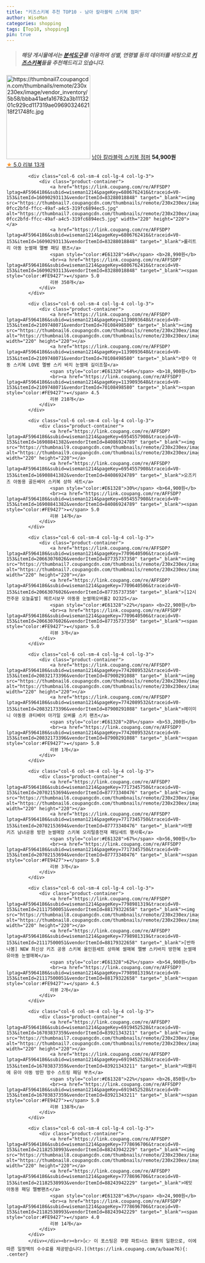 ```yaml
---
title: "키즈스키복 추천 TOP10 - 남아 칼라블럭 스키복 점퍼"
author: WiseMan
categories: shopping
tags: [Top10, shopping]
pin: true
---
```


> ##### 해당 게시물에서는 [**분석도구**](https://itemscout.io/)를 이용하여 **성별**, **연령별** 등의 데이터를 바탕으로 [**키즈스키복**](https://link.coupang.com/a/baae76)들을 추천해드리고 있습니다.
<div class="container"><div class="row">
            <div class="col-6 col-sm-4 col-lg-4 col-lg-3">
                <div class="product-container">
                    <a href="https://link.coupang.com/re/AFFSDP?lptag=AF5964186&subid=wiseman1214&pageKey=7650215087&traceid=V0-153&itemId=20353284957&vendorItemId=87437708007" target="_blank"><img src="https://thumbnail7.coupangcdn.com/thumbnails/remote/230x230ex/image/vendor_inventory/5b58/bbba41aefa16782a3b1113201c929cd117319ae0969032462118f21748fc.jpg" alt="https://thumbnail7.coupangcdn.com/thumbnails/remote/230x230ex/image/vendor_inventory/5b58/bbba41aefa16782a3b1113201c929cd117319ae0969032462118f21748fc.jpg" width="220" height="220"></a>
                    <a href="https://link.coupang.com/re/AFFSDP?lptag=AF5964186&subid=wiseman1214&pageKey=7650215087&traceid=V0-153&itemId=20353284957&vendorItemId=87437708007" target="_blank">남아 칼라블럭 스키복 점퍼</a>
                    <span style="color:#E61328"></span> <b>54,900원</b>
                    <br><a href="https://link.coupang.com/re/AFFSDP?lptag=AF5964186&subid=wiseman1214&pageKey=7650215087&traceid=V0-153&itemId=20353284957&vendorItemId=87437708007" target="_blank"><span style="color:#FE9427">★</span> 5.0
                    리뷰 13개</a>
                </div>
            </div>
            
            <div class="col-6 col-sm-4 col-lg-4 col-lg-3">
                <div class="product-container">
                    <a href="https://link.coupang.com/re/AFFSDP?lptag=AF5964186&subid=wiseman1214&pageKey=6806762416&traceid=V0-153&itemId=16090293113&vendorItemId=83288018848" target="_blank"><img src="https://thumbnail7.coupangcdn.com/thumbnails/remote/230x230ex/image/retail/images/1764626880237701-0fcc2bfd-ffcc-49af-a4c5-319fc6894ec5.jpg" alt="https://thumbnail7.coupangcdn.com/thumbnails/remote/230x230ex/image/retail/images/1764626880237701-0fcc2bfd-ffcc-49af-a4c5-319fc6894ec5.jpg" width="220" height="220"></a>
                    <a href="https://link.coupang.com/re/AFFSDP?lptag=AF5964186&subid=wiseman1214&pageKey=6806762416&traceid=V0-153&itemId=16090293113&vendorItemId=83288018848" target="_blank">롤리트리 아동 눈썰매 멜빵 패딩 팬츠</a>
                    <span style="color:#E61328">64%</span> <b>28,990원</b>
                    <br><a href="https://link.coupang.com/re/AFFSDP?lptag=AF5964186&subid=wiseman1214&pageKey=6806762416&traceid=V0-153&itemId=16090293113&vendorItemId=83288018848" target="_blank"><span style="color:#FE9427">★</span> 5.0
                    리뷰 350개</a>
                </div>
            </div>
            
            <div class="col-6 col-sm-4 col-lg-4 col-lg-3">
                <div class="product-container">
                    <a href="https://link.coupang.com/re/AFFSDP?lptag=AF5964186&subid=wiseman1214&pageKey=1139093648&traceid=V0-153&itemId=2109748071&vendorItemId=70108498580" target="_blank"><img src="https://thumbnail6.coupangcdn.com/thumbnails/remote/230x230ex/image/vendor_inventory/0d9a/8083cd97b0026aec7951bdae1f4ed5730389d87b48510544afebc99dbc63.jpg" alt="https://thumbnail6.coupangcdn.com/thumbnails/remote/230x230ex/image/vendor_inventory/0d9a/8083cd97b0026aec7951bdae1f4ed5730389d87b48510544afebc99dbc63.jpg" width="220" height="220"></a>
                    <a href="https://link.coupang.com/re/AFFSDP?lptag=AF5964186&subid=wiseman1214&pageKey=1139093648&traceid=V0-153&itemId=2109748071&vendorItemId=70108498580" target="_blank">방수 아동 스키복 LOVE 멜빵 스키 바지 눈썰매 길이조절</a>
                    <span style="color:#E61328">64%</span> <b>18,900원</b>
                    <br><a href="https://link.coupang.com/re/AFFSDP?lptag=AF5964186&subid=wiseman1214&pageKey=1139093648&traceid=V0-153&itemId=2109748071&vendorItemId=70108498580" target="_blank"><span style="color:#FE9427">★</span> 4.5
                    리뷰 210개</a>
                </div>
            </div>
            
            <div class="col-6 col-sm-4 col-lg-4 col-lg-3">
                <div class="product-container">
                    <a href="https://link.coupang.com/re/AFFSDP?lptag=AF5964186&subid=wiseman1214&pageKey=6954557908&traceid=V0-153&itemId=16908841382&vendorItemId=84086924789" target="_blank"><img src="https://thumbnail9.coupangcdn.com/thumbnails/remote/230x230ex/image/rs_quotation_api/qjhe5tg9/efd59186befd47a69acf1f44714a5355.jpg" alt="https://thumbnail9.coupangcdn.com/thumbnails/remote/230x230ex/image/rs_quotation_api/qjhe5tg9/efd59186befd47a69acf1f44714a5355.jpg" width="220" height="220"></a>
                    <a href="https://link.coupang.com/re/AFFSDP?lptag=AF5964186&subid=wiseman1214&pageKey=6954557908&traceid=V0-153&itemId=16908841382&vendorItemId=84086924789" target="_blank">오즈키즈 아동용 골든베어 스키복 상하 세트</a>
                    <span style="color:#E61328">30%</span> <b>64,900원</b>
                    <br><a href="https://link.coupang.com/re/AFFSDP?lptag=AF5964186&subid=wiseman1214&pageKey=6954557908&traceid=V0-153&itemId=16908841382&vendorItemId=84086924789" target="_blank"><span style="color:#FE9427">★</span> 5.0
                    리뷰 14개</a>
                </div>
            </div>
            
            <div class="col-6 col-sm-4 col-lg-4 col-lg-3">
                <div class="product-container">
                    <a href="https://link.coupang.com/re/AFFSDP?lptag=AF5964186&subid=wiseman1214&pageKey=7709640506&traceid=V0-153&itemId=20663076026&vendorItemId=87735737350" target="_blank"><img src="https://thumbnail7.coupangcdn.com/thumbnails/remote/230x230ex/image/vendor_inventory/9d00/391f81f107be9a56c9269a8ce01ab16310c80664ea66f629ac49f25b7ccb.jpg" alt="https://thumbnail7.coupangcdn.com/thumbnails/remote/230x230ex/image/vendor_inventory/9d00/391f81f107be9a56c9269a8ce01ab16310c80664ea66f629ac49f25b7ccb.jpg" width="220" height="220"></a>
                    <a href="https://link.coupang.com/re/AFFSDP?lptag=AF5964186&subid=wiseman1214&pageKey=7709640506&traceid=V0-153&itemId=20663076026&vendorItemId=87735737350" target="_blank">[12시전주문 오늘출발] 메르시보꾸 아동용 눈썰매오버롤2 D2325</a>
                    <span style="color:#E61328">22%</span> <b>22,900원</b>
                    <br><a href="https://link.coupang.com/re/AFFSDP?lptag=AF5964186&subid=wiseman1214&pageKey=7709640506&traceid=V0-153&itemId=20663076026&vendorItemId=87735737350" target="_blank"><span style="color:#FE9427">★</span> 5.0
                    리뷰 3개</a>
                </div>
            </div>
            
            <div class="col-6 col-sm-4 col-lg-4 col-lg-3">
                <div class="product-container">
                    <a href="https://link.coupang.com/re/AFFSDP?lptag=AF5964186&subid=wiseman1214&pageKey=7742089532&traceid=V0-153&itemId=20832173396&vendorItemId=87900291088" target="_blank"><img src="https://thumbnail6.coupangcdn.com/thumbnails/remote/230x230ex/image/vendor_inventory/34e5/c41793cbe5b13541f204e5bc16b88fe968b1b133388315676afe5bc197e0.jpg" alt="https://thumbnail6.coupangcdn.com/thumbnails/remote/230x230ex/image/vendor_inventory/34e5/c41793cbe5b13541f204e5bc16b88fe968b1b133388315676afe5bc197e0.jpg" width="220" height="220"></a>
                    <a href="https://link.coupang.com/re/AFFSDP?lptag=AF5964186&subid=wiseman1214&pageKey=7742089532&traceid=V0-153&itemId=20832173396&vendorItemId=87900291088" target="_blank">헤이미니 아동용 큐티베어 아가일 오버롤 스키 팬츠</a>
                    <span style="color:#E61328">28%</span> <b>53,200원</b>
                    <br><a href="https://link.coupang.com/re/AFFSDP?lptag=AF5964186&subid=wiseman1214&pageKey=7742089532&traceid=V0-153&itemId=20832173396&vendorItemId=87900291088" target="_blank"><span style="color:#FE9427">★</span> 5.0
                    리뷰 1개</a>
                </div>
            </div>
            
            <div class="col-6 col-sm-4 col-lg-4 col-lg-3">
                <div class="product-container">
                    <a href="https://link.coupang.com/re/AFFSDP?lptag=AF5964186&subid=wiseman1214&pageKey=7717345750&traceid=V0-153&itemId=20702153694&vendorItemId=87773340476" target="_blank"><img src="https://thumbnail6.coupangcdn.com/thumbnails/remote/230x230ex/image/vendor_inventory/d824/6e95019157800ef6fdd5a4b65ffe3f2aaf2a257e8e5684f0741734717158.png" alt="https://thumbnail6.coupangcdn.com/thumbnails/remote/230x230ex/image/vendor_inventory/d824/6e95019157800ef6fdd5a4b65ffe3f2aaf2a257e8e5684f0741734717158.png" width="220" height="220"></a>
                    <a href="https://link.coupang.com/re/AFFSDP?lptag=AF5964186&subid=wiseman1214&pageKey=7717345750&traceid=V0-153&itemId=20702153694&vendorItemId=87773340476" target="_blank">아짱 키즈 남녀공용 방한 눈썰매장 스키복 오리털충전재 패딩세트 행사룩</a>
                    <span style="color:#E61328">67%</span> <b>56,900원</b>
                    <br><a href="https://link.coupang.com/re/AFFSDP?lptag=AF5964186&subid=wiseman1214&pageKey=7717345750&traceid=V0-153&itemId=20702153694&vendorItemId=87773340476" target="_blank"><span style="color:#FE9427">★</span> 5.0
                    리뷰 3개</a>
                </div>
            </div>
            
            <div class="col-6 col-sm-4 col-lg-4 col-lg-3">
                <div class="product-container">
                    <a href="https://link.coupang.com/re/AFFSDP?lptag=AF5964186&subid=wiseman1214&pageKey=7798981319&traceid=V0-153&itemId=21117500051&vendorItemId=88179322658" target="_blank"><img src="https://thumbnail8.coupangcdn.com/thumbnails/remote/230x230ex/image/vendor_inventory/d420/b5187a9946cc9fcb8bece84c125a92b6d9961bba73a8601292c67d6302a0.jpg" alt="https://thumbnail8.coupangcdn.com/thumbnails/remote/230x230ex/image/vendor_inventory/d420/b5187a9946cc9fcb8bece84c125a92b6d9961bba73a8601292c67d6302a0.jpg" width="220" height="220"></a>
                    <a href="https://link.coupang.com/re/AFFSDP?lptag=AF5964186&subid=wiseman1214&pageKey=7798981319&traceid=V0-153&itemId=21117500051&vendorItemId=88179322658" target="_blank">[반하나봄] NEW 최신상 키즈 공용 스키복 올인원세트 상하복 썰매복 멜빵 스키바지 방한복 눈썰매 유아동 눈썰매복</a>
                    <span style="color:#E61328">62%</span> <b>54,900원</b>
                    <br><a href="https://link.coupang.com/re/AFFSDP?lptag=AF5964186&subid=wiseman1214&pageKey=7798981319&traceid=V0-153&itemId=21117500051&vendorItemId=88179322658" target="_blank"><span style="color:#FE9427">★</span> 4.5
                    리뷰 2개</a>
                </div>
            </div>
            
            <div class="col-6 col-sm-4 col-lg-4 col-lg-3">
                <div class="product-container">
                    <a href="https://link.coupang.com/re/AFFSDP?lptag=AF5964186&subid=wiseman1214&pageKey=6919452528&traceid=V0-153&itemId=16703837359&vendorItemId=83921343211" target="_blank"><img src="https://thumbnail7.coupangcdn.com/thumbnails/remote/230x230ex/image/vendor_inventory/a2a0/d4b3d2ec45fb2234bb8879180d3b13d447fa4cf0d64776f8f3b62e2cb470.jpg" alt="https://thumbnail7.coupangcdn.com/thumbnails/remote/230x230ex/image/vendor_inventory/a2a0/d4b3d2ec45fb2234bb8879180d3b13d447fa4cf0d64776f8f3b62e2cb470.jpg" width="220" height="220"></a>
                    <a href="https://link.coupang.com/re/AFFSDP?lptag=AF5964186&subid=wiseman1214&pageKey=6919452528&traceid=V0-153&itemId=16703837359&vendorItemId=83921343211" target="_blank">따블리에 유아 아동 방한 방수 스트링 패딩 부츠</a>
                    <span style="color:#E61328">22%</span> <b>26,850원</b>
                    <br><a href="https://link.coupang.com/re/AFFSDP?lptag=AF5964186&subid=wiseman1214&pageKey=6919452528&traceid=V0-153&itemId=16703837359&vendorItemId=83921343211" target="_blank"><span style="color:#FE9427">★</span> 5.0
                    리뷰 138개</a>
                </div>
            </div>
            
            <div class="col-6 col-sm-4 col-lg-4 col-lg-3">
                <div class="product-container">
                    <a href="https://link.coupang.com/re/AFFSDP?lptag=AF5964186&subid=wiseman1214&pageKey=7778696706&traceid=V0-153&itemId=21182538993&vendorItemId=88243942229" target="_blank"><img src="https://thumbnail8.coupangcdn.com/thumbnails/remote/230x230ex/image/vendor_inventory/4129/6af4687b08b650147438d5fd7ca9e07ae4db1864f86b71c708451b63c1cb.jpg" alt="https://thumbnail8.coupangcdn.com/thumbnails/remote/230x230ex/image/vendor_inventory/4129/6af4687b08b650147438d5fd7ca9e07ae4db1864f86b71c708451b63c1cb.jpg" width="220" height="220"></a>
                    <a href="https://link.coupang.com/re/AFFSDP?lptag=AF5964186&subid=wiseman1214&pageKey=7778696706&traceid=V0-153&itemId=21182538993&vendorItemId=88243942229" target="_blank">에밋 아동용 패딩 멜빵팬츠</a>
                    <span style="color:#E61328">63%</span> <b>24,900원</b>
                    <br><a href="https://link.coupang.com/re/AFFSDP?lptag=AF5964186&subid=wiseman1214&pageKey=7778696706&traceid=V0-153&itemId=21182538993&vendorItemId=88243942229" target="_blank"><span style="color:#FE9427">★</span> 4.0
                    리뷰 14개</a>
                </div>
            </div>
            </div></div><br><br>[👉 이 포스팅은 쿠팡 파트너스 활동의 일환으로, 이에 따른 일정액의 수수료를 제공받습니다.](https://link.coupang.com/a/baae76){: .center}